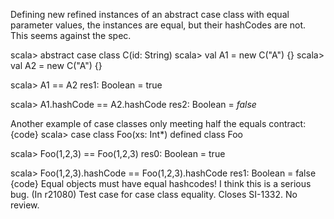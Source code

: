 Defining new refined instances of an abstract case class with equal parameter values, the instances are equal, but their hashCodes are not. This seems against the spec.

scala> abstract case class C(id: String)
scala> val A1 = new C("A") {}
scala> val A2 = new C("A") {}

scala> A1 == A2
res1: Boolean = true

scala> A1.hashCode == A2.hashCode
res2: Boolean = *false*

Another example of case classes only meeting half the equals contract:
{code}
scala> case class Foo(xs: Int*)
defined class Foo

scala> Foo(1,2,3) == Foo(1,2,3)
res0: Boolean = true

scala> Foo(1,2,3).hashCode == Foo(1,2,3).hashCode
res1: Boolean = false
{code}
Equal objects must have equal hashcodes! I think this is a serious bug.
(In r21080) Test case for case class equality.  Closes SI-1332.  No review.
